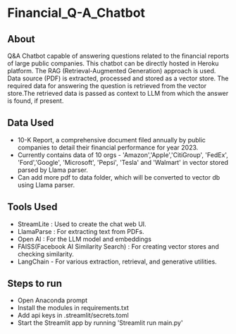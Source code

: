# Financial_Q-A_Chatbot #

## About ##
Q&A Chatbot capable of answering questions related to the financial reports of large public companies. This chatbot can be directly hosted in Heroku platform.
The RAG (Retrieval-Augmented Generation) approach is used. Data source (PDF) is extracted, processed and stored as a vector store. The required data for answering the question is retrieved from the vector store.The retrieved data is passed as context to LLM from which the answer is found, if present.

## Data Used ##
- 10-K Report, a comprehensive document filed annually by public companies to detail their financial performance for year 2023.
- Currently contains data of 10 orgs - 'Amazon','Apple','CitiGroup', 'FedEx', 'Ford','Google', 'Microsoft', 'Pepsi', 'Tesla' and 'Walmart' in vector stored parsed by Llama parser.
- Can add more pdf to data folder, which will be converted to vector db using Llama parser.

## Tools Used ##
- StreamLite : Used to create the chat web UI.
- LlamaParse :  For extracting text from PDFs.
- Open AI : For the LLM model and embeddings
- FAISS(Facebook AI Similarity Search) : For creating vector stores and checking similarity.
- LangChain - For various extraction, retrieval, and generative utilities.

## Steps to run ##
- Open Anaconda prompt
- Install the modules in requirements.txt
- Add api keys in .streamlit/secrets.toml
- Start the Streamlit app by running 'Streamlit run main.py'
